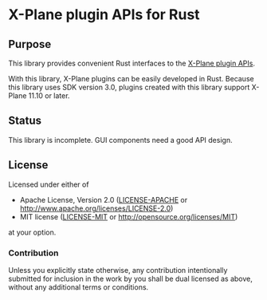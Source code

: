 
# X-Plane plugin APIs for Rust

## Purpose

This library provides convenient Rust interfaces to the [X-Plane plugin APIs](https://developer.x-plane.com/sdk/).

With this library, X-Plane plugins can be easily developed in Rust. Because this library uses SDK version 3.0,
plugins created with this library support X-Plane 11.10 or later.

## Status

This library is incomplete. GUI components need a good API design.

## License

Licensed under either of

 * Apache License, Version 2.0 ([LICENSE-APACHE](LICENSE-APACHE) or http://www.apache.org/licenses/LICENSE-2.0)
 * MIT license ([LICENSE-MIT](LICENSE-MIT) or http://opensource.org/licenses/MIT)

at your option.

### Contribution

Unless you explicitly state otherwise, any contribution intentionally submitted
for inclusion in the work by you shall be dual licensed as above, without any
additional terms or conditions.
